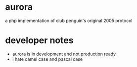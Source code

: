 # aurora

a php implementation of club penguin's original 2005 protocol

# developer notes
- aurora is in development and not production ready
- i hate camel case and pascal case